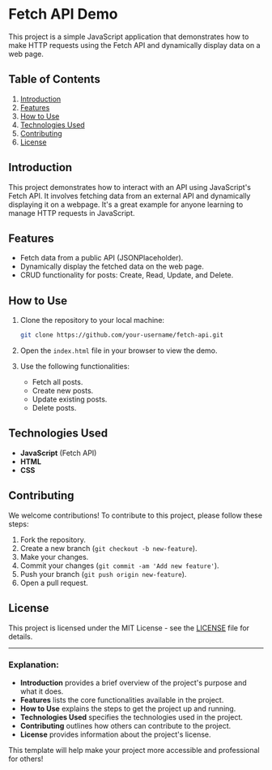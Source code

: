 # Fetch API Demo

This project is a simple JavaScript application that demonstrates how to make HTTP requests using the Fetch API and dynamically display data on a web page.

## Table of Contents

1. [Introduction](#introduction)
2. [Features](#features)
3. [How to Use](#how-to-use)
4. [Technologies Used](#technologies-used)
5. [Contributing](#contributing)
6. [License](#license)

## Introduction

This project demonstrates how to interact with an API using JavaScript's Fetch API. It involves fetching data from an external API and dynamically displaying it on a webpage. It's a great example for anyone learning to manage HTTP requests in JavaScript.

## Features

- Fetch data from a public API (JSONPlaceholder).
- Dynamically display the fetched data on the web page.
- CRUD functionality for posts: Create, Read, Update, and Delete.

## How to Use

1. Clone the repository to your local machine:

   ```bash
   git clone https://github.com/your-username/fetch-api.git
   ```

2. Open the `index.html` file in your browser to view the demo.

3. Use the following functionalities:

   - Fetch all posts.
   - Create new posts.
   - Update existing posts.
   - Delete posts.

## Technologies Used

- **JavaScript** (Fetch API)
- **HTML**
- **CSS**

## Contributing

We welcome contributions! To contribute to this project, please follow these steps:

1. Fork the repository.
2. Create a new branch (`git checkout -b new-feature`).
3. Make your changes.
4. Commit your changes (`git commit -am 'Add new feature'`).
5. Push your branch (`git push origin new-feature`).
6. Open a pull request.

## License

This project is licensed under the MIT License - see the [LICENSE](LICENSE) file for details.

---

### Explanation:

- **Introduction** provides a brief overview of the project's purpose and what it does.
- **Features** lists the core functionalities available in the project.
- **How to Use** explains the steps to get the project up and running.
- **Technologies Used** specifies the technologies used in the project.
- **Contributing** outlines how others can contribute to the project.
- **License** provides information about the project's license.

This template will help make your project more accessible and professional for others!
